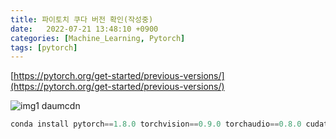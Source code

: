 ```yaml
---
title: 파이토치 쿠다 버전 확인(작성중)
date:   2022-07-21 13:48:10 +0900
categories: [Machine_Learning, Pytorch]
tags: [pytorch]
---
```


[https://pytorch.org/get-started/previous-versions/](https://pytorch.org/get-started/previous-versions/)

![img1 daumcdn](https://user-images.githubusercontent.com/85277660/210798963-cbadeec8-bdf8-4a81-9a70-bd1cfd3b9ca3.png)


```py
conda install pytorch==1.8.0 torchvision==0.9.0 torchaudio==0.8.0 cudatoolkit=11.1 -c pytorch -c conda-forge
```